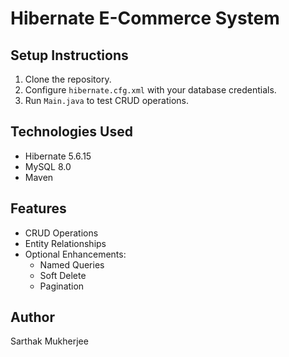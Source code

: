 # Hibernate E-Commerce System

## Setup Instructions
1. Clone the repository.
2. Configure `hibernate.cfg.xml` with your database credentials.
3. Run `Main.java` to test CRUD operations.

## Technologies Used
- Hibernate 5.6.15
- MySQL 8.0
- Maven

## Features
- CRUD Operations
- Entity Relationships
- Optional Enhancements:
    - Named Queries
    - Soft Delete
    - Pagination

## Author
Sarthak Mukherjee

